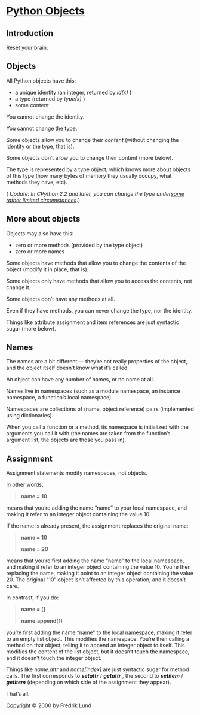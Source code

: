 # [Python Objects](http://effbot.org/zone/python-objects.htm)

## Introduction

Reset your brain.
## Objects

All Python objects have this:

  * a unique identity (an integer, returned by _id(x)_ )
  * a type (returned by _type(x)_ )
  * some content

You cannot change the identity.

You cannot change the type.

Some objects allow you to change their _content_ (without changing the identity or the type, that is).

Some objects don’t allow you to change their content (more below).

The type is represented by a type object, which knows more about objects of this type (how many bytes of memory they usually occupy, what methods they have, etc).

( _Update: In CPython 2.2 and later, you can change the type under[some rather limited circumstances](http://article.gmane.org/gmane.comp.python.general/427452)_.)

## More about objects

Objects may also have this:

  * zero or more methods (provided by the type object)
  * zero or more names



Some objects have methods that allow you to change the contents of the object (modify it in place, that is).

Some objects only have methods that allow you to access the contents, not change it.

Some objects don’t have any methods at all.

Even if they have methods, you can never change the type, nor the identity.

Things like attribute assignment and item references are just syntactic sugar (more below).

## Names

The names are a bit different — they’re not really properties of the object, and the object itself doesn’t know what it’s called.

An object can have any number of names, or no name at all.

Names live in namespaces (such as a module namespace, an instance namespace, a function’s local namespace).

Namespaces are collections of (name, object reference) pairs (implemented using dictionaries).

When you call a function or a method, its namespace is initialized with the arguments you call it with (the names are taken from the function’s argument list, the objects are those you pass in).

## Assignment

Assignment statements modify namespaces, not objects.

In other words,

>  **name = 10**

means that you’re adding the name “name” to your local namespace, and making it refer to an integer object containing the value 10.

If the name is already present, the assignment replaces the original name:

>  **name = 10**
>
>  **name = 20**

means that you’re first adding the name “name” to the local namespace, and making it refer to an integer object containing the value 10. You’re then replacing the name, making it point to an integer object containing the value 20. The original “10” object isn’t affected by this operation, and it doesn’t care.

In contrast, if you do:

>  **name = []**
>
>  **name.append(1)**

you’re first adding the name “name” to the local namespace, making it refer to an empty list object. This modifies the namespace. You’re then calling a method on that object, telling it to append an integer object to itself. This modifies the content of the list object, but it doesn’t touch the namespace, and it doesn’t touch the integer object.

Things like _name.attr_ and _name[index]_ are just syntactic sugar for method calls. The first corresponds to ___setattr___ / ___getattr___ , the second to ___setitem___ / ___getitem___ (depending on which side of the assignment they appear).

That’s all.

[Copyright](http://effbot.org/zone/copyright.htm) © 2000 by Fredrik Lund

